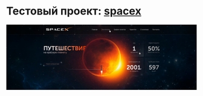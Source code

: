 # Тестовый проект: [spacex](https://greedmagic.github.io/spacex/public/)

![GitHub Logo](/assets/maket.jpg)

